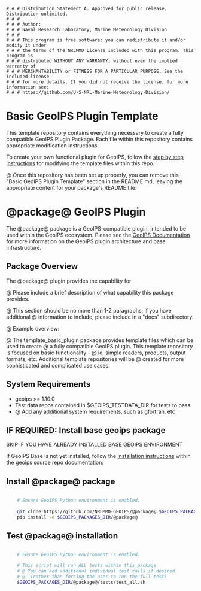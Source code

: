     # # # Distribution Statement A. Approved for public release. Distribution unlimited.
    # # #
    # # # Author:
    # # # Naval Research Laboratory, Marine Meteorology Division
    # # #
    # # # This program is free software: you can redistribute it and/or modify it under
    # # # the terms of the NRLMMD License included with this program. This program is
    # # # distributed WITHOUT ANY WARRANTY; without even the implied warranty of
    # # # MERCHANTABILITY or FITNESS FOR A PARTICULAR PURPOSE. See the included license
    # # # for more details. If you did not receive the license, for more information see:
    # # # https://github.com/U-S-NRL-Marine-Meteorology-Division/


Basic GeoIPS Plugin Template
=============================

This template repository contains everything necessary to create a fully
compatible GeoIPS Plugin Package.  Each file within this repository contains
appropriate modification instructions.

To create your own functional plugin for GeoIPS, follow the
[step by step instructions](./docs/template_instructions.rst) for
modifying the template files within this repo.

@ Once this repository has been set up properly, you can remove this "Basic
GeoIPS Plugin Template" section in the README.md, leaving the appropriate
content for your package's README file.


@package@ GeoIPS Plugin
==========================

The @package@ package is a GeoIPS-compatible plugin, intended to be used within
the GeoIPS ecosystem.  Please see the
[GeoIPS Documentation](https://github.com/NRLMMD-GEOIPS/geoips#readme) for
more information on the GeoIPS plugin architecture and base infrastructure.


Package Overview
-----------------

The @package@ plugin provides the capability for

@ Please include a brief description of what capability this package provides.

@ This section should be no more than 1-2 paragraphs, if you have additional
@ information to include, please include in a "docs" subdirectory.

@ Example overview:

@ The template_basic_plugin package provides template files which can be used to create
@ a fully compatible GeoIPS plugin.  This template repository is focused on basic functionality -
@ ie, simple readers, products, output formats, etc.  Additional template repositories will be
@ created for more sophisticated and complicated use cases.

System Requirements
---------------------

* geoips >= 1.10.0
* Test data repos contained in $GEOIPS_TESTDATA_DIR for tests to pass.
* @ Add any additional system requirements, such as gfortran, etc

IF REQUIRED: Install base geoips package
------------------------------------------------------------
SKIP IF YOU HAVE ALREADY INSTALLED BASE GEOIPS ENVIRONMENT

If GeoIPS Base is not yet installed, follow the
[installation instructions](https://github.com/NRLMMD-GEOIPS/geoips#installation)
within the geoips source repo documentation:

Install @package@ package
----------------------------
```bash

    # Ensure GeoIPS Python environment is enabled.
    
    git clone https://github.com/NRLMMD-GEOIPS/@package@ $GEOIPS_PACKAGES_DIR/@package@
    pip install -e $GEOIPS_PACKAGES_DIR/@package@
```

Test @package@ installation
-----------------------------
```bash

    # Ensure GeoIPS Python environment is enabled.

    # This script will run ALL tests within this package
    # @ You can add additional individual test calls if desired
    # @  (rather than forcing the user to run the full test)
    $GEOIPS_PACKAGES_DIR/@package@/tests/test_all.sh
```
